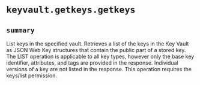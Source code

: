 # `keyvault.getkeys.getkeys`

## `summary`
List keys in the specified vault. Retrieves a list of the keys in the Key Vault as JSON Web Key structures that contain the public part of a stored key. The LIST operation is applicable to all key types, however only the base key identifier, attributes, and tags are provided in the response. Individual versions of a key are not listed in the response. This operation requires the keys/list permission.


